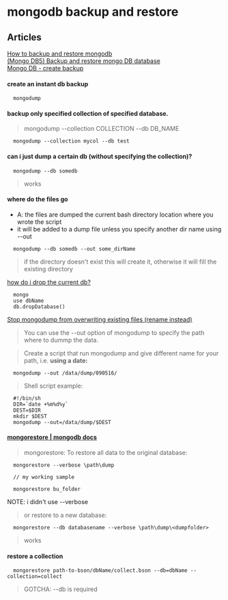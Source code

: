 # mongodb backup and restore

## Articles

[How to backup and restore mongodb](https://www.mongodb.com/basics/backup-and-restore)   
[(Mongo DB5) Backup and restore mongo DB database](https://youtu.be/AsNeE_95QBA)   
[Mongo DB - create backup](https://www.tutorialspoint.com/mongodb/mongodb_create_backup.htm)   

#### create an instant db backup

```
  mongodump
```

#### backup only specified collection of specified database.   

> mongodump --collection COLLECTION --db DB_NAME

```
  mongodump --collection mycol --db test
```

#### can i just dump a certain db (without specifying the collection)?

```
  mongodump --db somedb
```
> works

#### where do the files go
- A: the files are dumped the current bash directory location where you wrote the script
- it will be added to a dump file unless you specify another dir name using --out

```
  mongodump --db somedb --out some_dirName
```
> if the directory doesn't exist this will create it, otherwise it will fill the existing directory

<!-- mongodump --db dbname --out lohost_bu -->

[how do i drop the current db?](https://docs.mongodb.com/manual/reference/method/db.dropDatabase/)   

```
  mongo
  use dbName
  db.dropDatabase()
```

[Stop mongodump from overwriting existing files (rename instead)](https://stackoverflow.com/questions/39326526/stop-mongodump-from-overwriting-existing-files-rename-instead)

> You can use the --out option of mongodump to specify the path where to dummp the data.

> Create a script that run mongodump and give different name for your path, i.e. **using a date:**

```
  mongodump --out /data/dump/090516/
```

> Shell script example:   

```
  #!/bin/sh
  DIR=`date +%m%d%y`
  DEST=$DIR
  mkdir $DEST
  mongodump --out=/data/dump/$DEST
```

#### [mongorestore | mongodb docs](https://docs.mongodb.com/database-tools/mongorestore/)   

> mongorestore: To restore all data to the original database:

```
  mongorestore --verbose \path\dump

  // my working sample

  mongorestore bu_folder
```
NOTE: i didn't use --verbose

> or restore to a new database:
> 
```
  mongorestore --db databasename --verbose \path\dump\<dumpfolder>
```
> works

#### restore a collection

```
  mongorestore path-to-bson/dbName/collect.bson --db=dbName --collection=collect
```
> GOTCHA: --db is required